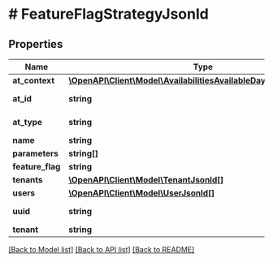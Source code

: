 # # FeatureFlagStrategyJsonld

## Properties

Name | Type | Description | Notes
------------ | ------------- | ------------- | -------------
**at_context** | [**\OpenAPI\Client\Model\AvailabilitiesAvailableDayDtoJsonldContext**](AvailabilitiesAvailableDayDtoJsonldContext.md) |  | [optional]
**at_id** | **string** |  | [optional] [readonly]
**at_type** | **string** |  | [optional] [readonly]
**name** | **string** |  | [optional]
**parameters** | **string[]** |  | [optional]
**feature_flag** | **string** |  | [optional]
**tenants** | [**\OpenAPI\Client\Model\TenantJsonld[]**](TenantJsonld.md) |  | [optional]
**users** | [**\OpenAPI\Client\Model\UserJsonld[]**](UserJsonld.md) |  | [optional]
**uuid** | **string** |  | [optional] [readonly]
**tenant** | **string** |  | [optional]

[[Back to Model list]](../../README.md#models) [[Back to API list]](../../README.md#endpoints) [[Back to README]](../../README.md)
